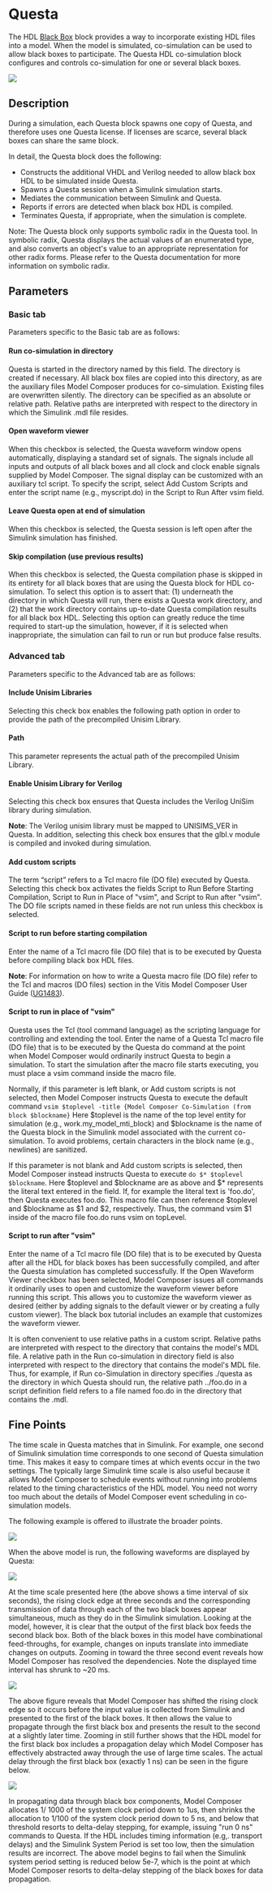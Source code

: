 # Questa

The HDL [Black Box](../../HDL/blackbox2/README.md) block provides a way to incorporate
existing HDL files into a model. When the model is simulated,
co-simulation can be used to allow black boxes to participate. The
Questa HDL co-simulation block configures and controls co-simulation for
one or several black boxes.

  
![](./Images/block.png)  

## Description

During a simulation, each Questa block spawns one copy of Questa, and
therefore uses one Questa license. If licenses are scarce, several black
boxes can share the same block.

In detail, the Questa block does the following:

- Constructs the additional VHDL and Verilog needed to allow black box
  HDL to be simulated inside Questa.
- Spawns a Questa session when a Simulink simulation starts.
- Mediates the communication between Simulink and Questa.
- Reports if errors are detected when black box HDL is compiled.
- Terminates Questa, if appropriate, when the simulation is complete.

Note: The Questa block only supports symbolic radix in the Questa tool.
In symbolic radix, Questa displays the actual values of an enumerated
type, and also converts an object's value to an appropriate
representation for other radix forms. Please refer to the Questa
documentation for more information on symbolic radix.

## Parameters

### Basic tab  
Parameters specific to the Basic tab are as follows:

#### Run co-simulation in directory  
Questa is started in the directory named by this field. The directory is
created if necessary. All black box files are copied into this
directory, as are the auxiliary files Model Composer produces for
co-simulation. Existing files are overwritten silently. The directory
can be specified as an absolute or relative path. Relative paths are
interpreted with respect to the directory in which the Simulink .mdl
file resides.

#### Open waveform viewer  
When this checkbox is selected, the Questa waveform window opens
automatically, displaying a standard set of signals. The signals include
all inputs and outputs of all black boxes and all clock and clock enable
signals supplied by Model Composer. The signal display can be customized
with an auxiliary tcl script. To specify the script, select Add Custom
Scripts and enter the script name (e.g., myscript.do) in the Script to
Run After vsim field.

#### Leave Questa open at end of simulation  
When this checkbox is selected, the Questa session is left open after
the Simulink simulation has finished.

#### Skip compilation (use previous results)  
When this checkbox is selected, the Questa compilation phase is skipped
in its entirety for all black boxes that are using the Questa block for
HDL co-simulation. To select this option is to assert that: (1)
underneath the directory in which Questa will run, there exists a Questa
work directory, and (2) that the work directory contains up-to-date
Questa compilation results for all black box HDL. Selecting this option
can greatly reduce the time required to start-up the simulation,
however, if it is selected when inappropriate, the simulation can fail
to run or run but produce false results.


### Advanced tab  
Parameters specific to the Advanced tab are as follows:

#### Include Unisim Libraries  
Selecting this check box enables the following path option in order to
provide the path of the precompiled Unisim Library.

#### Path  
This parameter represents the actual path of the precompiled Unisim
Library.

#### Enable Unisim Library for Verilog  
Selecting this check box ensures that Questa includes the Verilog UniSim
library during simulation.

**Note**: The Verilog unisim library must be mapped to UNISIMS_VER in
Questa. In addition, selecting this check box ensures that the glbl.v
module is compiled and invoked during simulation.

#### Add custom scripts  
The term “script” refers to a Tcl macro file (DO file) executed by
Questa. Selecting this check box activates the fields Script to Run
Before Starting Compilation, Script to Run in Place of "vsim", and
Script to Run after "vsim". The DO file scripts named in these fields
are not run unless this checkbox is selected.

#### Script to run before starting compilation  
Enter the name of a Tcl macro file (DO file) that is to be executed by
Questa before compiling black box HDL files.

**Note**: For information on how to write a Questa macro file (DO file)
refer to the Tcl and macros (DO files) section in the Vitis Model
Composer User Guide
([UG1483](https://docs.xilinx.com/access/sources/dita/map?Doc_Version=2022.2%20English&url=ug1483-model-composer-sys-gen-user-guide)).

#### Script to run in place of "vsim"  
Questa uses the Tcl (tool command language) as the scripting language
for controlling and extending the tool. Enter the name of a Questa Tcl
macro file (DO file) that is to be executed by the Questa do command
at the point when Model Composer would ordinarily instruct Questa to
begin a simulation. To start the simulation after the macro file starts
executing, you must place a vsim command inside the macro file.

Normally, if this parameter is left blank, or Add custom scripts is not
selected, then Model Composer instructs Questa to execute the default
command
`vsim $toplevel -title {Model Composer Co-Simulation (from block $blockname}`
Here $toplevel is the name of the top level entity for simulation
(e.g., work.my_model_mti_block) and $blockname is the name of the
Questa block in the Simulink model associated with the current
co-simulation. To avoid problems, certain characters in the block name
(e.g., newlines) are sanitized.

If this parameter is not blank and Add custom scripts is selected, then
Model Composer instead instructs Questa to execute
`do $* $toplevel $blockname`. Here $toplevel and $blockname are as
above and $* represents the literal text entered in the field. If, for
example the literal text is 'foo.do', then Questa executes foo.do.
This macro file can then reference $toplevel and $blockname as \$1
and \$2, respectively. Thus, the command vsim $1 inside of the macro
file foo.do runs vsim on topLevel.

#### Script to run after "vsim"  
Enter the name of a Tcl macro file (DO file) that is to be executed by
Questa after all the HDL for black boxes has been successfully compiled,
and after the Questa simulation has completed successfully. If the Open
Waveform Viewer checkbox has been selected, Model Composer issues all
commands it ordinarily uses to open and customize the waveform viewer
before running this script. This allows you to customize the waveform
viewer as desired (either by adding signals to the default viewer or by
creating a fully custom viewer). The black box tutorial includes an
example that customizes the waveform viewer.

It is often convenient to use relative paths in a custom script.
Relative paths are interpreted with respect to the directory that
contains the model's MDL file. A relative path in the Run co-simulation
in directory field is also interpreted with respect to the directory
that contains the model's MDL file. Thus, for example, if Run
co-Simulation in directory specifies ./questa as the directory in which
Questa should run, the relative path ../foo.do in a script definition
field refers to a file named foo.do in the directory that contains the
.mdl.

## Fine Points

The time scale in Questa matches that in Simulink. For example, one
second of Simulink simulation time corresponds to one second of Questa
simulation time. This makes it easy to compare times at which events
occur in the two settings. The typically large Simulink time scale is
also useful because it allows Model Composer to schedule events without
running into problems related to the timing characteristics of the HDL
model. You need not worry too much about the details of Model Composer
event scheduling in co-simulation models.

The following example is offered to illustrate the broader points.

![](./Images/ncp1649235186114.png)

When the above model is run, the following waveforms are displayed by
Questa:


![](./Images/lud1538085608944.png)  

At the time scale presented here (the above shows a time interval of six
seconds), the rising clock edge at three seconds and the corresponding
transmission of data through each of the two black boxes appear
simultaneous, much as they do in the Simulink simulation. Looking at the
model, however, it is clear that the output of the first black box feeds
the second black box. Both of the black boxes in this model have
combinational feed-throughs, for example, changes on inputs translate
into immediate changes on outputs. Zooming in toward the three second
event reveals how Model Composer has resolved the dependencies. Note the
displayed time interval has shrunk to ~20 ms.

![](./Images/vxc1538085610155.png)  

The above figure reveals that Model Composer has shifted the rising
clock edge so it occurs before the input value is collected from
Simulink and presented to the first of the black boxes. It then allows
the value to propagate through the first black box and presents the
result to the second at a slightly later time. Zooming in still further
shows that the HDL model for the first black box includes a propagation
delay which Model Composer has effectively abstracted away through the
use of large time scales. The actual delay through the first black box
(exactly 1 ns) can be seen in the figure below.

  
![](./Images/ehu1538085610970.png)  

In propagating data through black box components, Model Composer
allocates 1/ 1000 of the system clock period down to 1us, then shrinks
the allocation to 1/100 of the system clock period down to 5 ns, and
below that threshold resorts to delta-delay stepping, for example,
issuing "run 0 ns" commands to Questa. If the HDL includes timing
information (e.g,. transport delays) and the Simulink System Period is
set too low, then the simulation results are incorrect. The above model
begins to fail when the Simulink system period setting is reduced below
5e-7, which is the point at which Model Composer resorts to delta-delay
stepping of the black boxes for data propagation.

